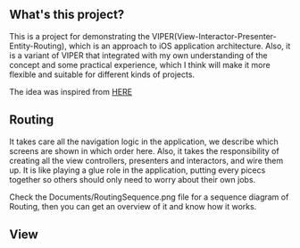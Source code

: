 ## What's this project?

This is a project for demonstrating the VIPER(View-Interactor-Presenter-Entity-Routing), which is an approach to iOS application architecture. 
Also, it is a variant of VIPER that integrated with my own understanding of the concept and some practical experience, which I think will make it more flexible and suitable for different kinds of projects.

The idea was inspired from [HERE](http://www.objc.io/issue-13/viper.html)


## Routing

It takes care all the navigation logic in the application, we describe which screens are shown in which order here. 
Also, it takes the responsibility of creating all the view controllers, presenters and interactors, and wire them up.
It is like playing a glue role in the application, putting every picecs together so others should only need to worry about their own jobs.

Check the Documents/RoutingSequence.png file for a sequence diagram of Routing, then you can get an overview of it and know how it works.


## View

